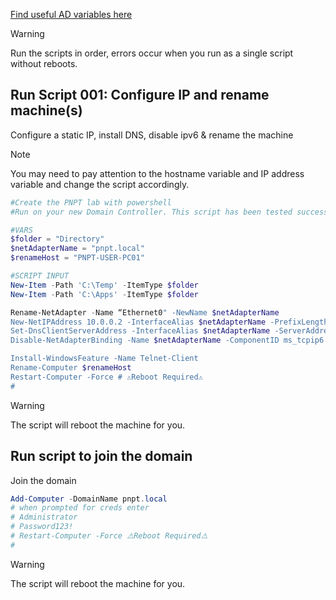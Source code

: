 [Find useful AD variables here](https://github.com/asktechsupport/help/blob/main/posh/reusablepowershell/usefulVariables.md)
> [!WARNING]
> Run the scripts in order, errors occur when you run as a single script without reboots.
## Run Script 001: Configure IP and rename machine(s)
Configure a static IP, install DNS, disable ipv6 & rename the machine
> [!NOTE]
> You may need to pay attention to the hostname variable and IP address variable and change the script accordingly.
```powershell
#Create the PNPT lab with powershell
#Run on your new Domain Controller. This script has been tested successfully in the author's lab environment.

#VARS
$folder = "Directory"
$netAdapterName = "pnpt.local"
$renameHost = "PNPT-USER-PC01"

#SCRIPT INPUT
New-Item -Path 'C:\Temp' -ItemType $folder
New-Item -Path 'C:\Apps' -ItemType $folder

Rename-NetAdapter -Name “Ethernet0" -NewName $netAdapterName
New-NetIPAddress 10.0.0.2 -InterfaceAlias $netAdapterName -PrefixLength 24
Set-DnsClientServerAddress -InterfaceAlias $netAdapterName -ServerAddresses 10.0.0.1
Disable-NetAdapterBinding -Name $netAdapterName -ComponentID ms_tcpip6

Install-WindowsFeature -Name Telnet-Client
Rename-Computer $renameHost
Restart-Computer -Force # ⚠️Reboot Required⚠️
#
```
> [!WARNING]
> The script will reboot the machine for you.

## Run script to join the domain
Join the domain
```powershell
Add-Computer -DomainName pnpt.local
# when prompted for creds enter
# Administrator
# Password123!
# Restart-Computer -Force ⚠️Reboot Required⚠️
#
```
> [!WARNING]
> The script will reboot the machine for you.

